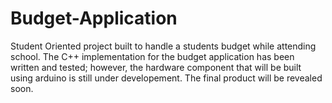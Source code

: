 # Budget-Application
Student Oriented project built to handle a students budget while attending school. The C++ implementation for the budget application has been written and tested; however, the hardware component that will be built using arduino is still under developement. The final product will be revealed soon.  
